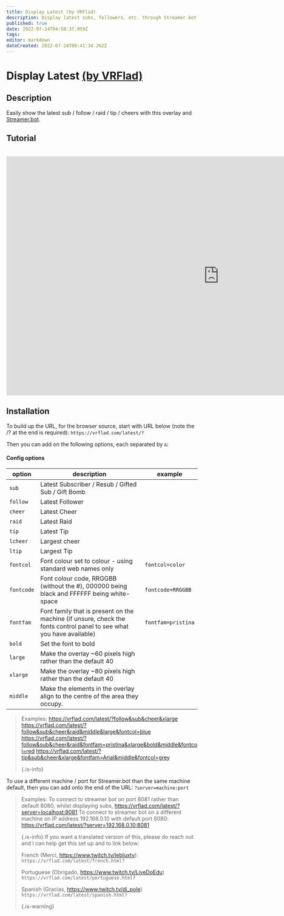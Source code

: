 ```yaml
---
title: Display Latest (by VRFlad)
description: Display latest subs, followers, etc. through Streamer.bot.
published: true
date: 2022-07-24T04:58:37.059Z
tags: 
editor: markdown
dateCreated: 2022-07-24T00:41:34.262Z
---
```


# Display Latest [(by VRFlad)](https://www.twitch.tv/vrflad)

## Description
Easily show the latest sub / follow / raid / tip / cheers with this overlay and [Streamer.bot](https://streamer.bot/).

## Tutorial
<br>
<iframe width="1120" height="630" src="https://www.youtube.com/embed/uRrAa_e_I-M" title="YouTube video player" frameborder="0" allow="accelerometer; autoplay; clipboard-write; encrypted-media; gyroscope; picture-in-picture" allowfullscreen></iframe>

## Installation
To build up the URL, for the browser source, start with URL below (note the /? at the end is required): `https://vrflad.com/latest/?`

Then you can add on the following options, each separated by `&`:

#### Config options

| option     | description                                                                                                          | example            |
| ---------- | -------------------------------------------------------------------------------------------------------------------- | ------------------ |
| `sub`      | Latest Subscriber / Resub / Gifted Sub / Gift Bomb                                                                   |                    |
| `follow`   | Latest Follower                                                                                                      |                    |
| `cheer`    | Latest Cheer                                                                                                         |                    |
| `raid`     | Latest Raid                                                                                                          |                    |
| `tip`      | Latest Tip                                                                                                           |                    |
| `lcheer`   | Largest cheer                                                                                                        |                    |
| `ltip`     | Largest Tip                                                                                                          |                    |
| `fontcol`  | Font colour set to colour - using standard web names only                                                            | `fontcol=color`    |
| `fontcode` | Font colour code, RRGGBB (without the #), 000000 being black and FFFFFF being white-space                            | `fontcode=RRGGBB`  |
| `fontfam`  | Font family that is present on the machine (if unsure, check the fonts control panel to see what you have available) | `fontfam=pristina` |
| `bold`     | Set the font to bold                                                                                                 |                    |
| `large`    | Make the overlay ~60 pixels high rather than the default 40                                                          |                    |
| `xlarge`   | Make the overlay ~80 pixels high rather than the default 40                                                          |                    |
| `middle`   | Make the elements in the overlay align to the centre of the area they occupy.                                        |                    |
> Examples: https://vrflad.com/latest/?follow&sub&cheer&xlarge https://vrflad.com/latest/?follow&sub&cheer&raid&middle&large&fontcol=blue https://vrflad.com/latest/?follow&sub&cheer&raid&fontfam=pristina&xlarge&bold&middle&fontcol=red https://vrflad.com/latest/?tip&sub&cheer&xlarge&fontfam=Arial&middle&fontcol=grey 
> 
> {.is-info}


To use a different machine / port for Streamer.bot than the same machine default, then you can add onto the end of the URL: `?server=machine:port`
> Examples: To connect to streamer bot on port 8081 rather than default 8080, whilst displaying subs, https://vrflad.com/latest/?server=localhost:8081 To connect to streamer bot on a different machine on IP address 192.168.0.10 with default port 8080: https://vrflad.com/latest/?server=192.168.0.10:8081 
> 
> {.is-info}
> If you want a translated version of this, please do reach out and I can help get this set up and to link below:
> 
> French (Merci,  https://www.twitch.tv/lebluxtv): `https://vrflad.com/latest/french.html?`
> 
> Portuguese (Obrigado, https://www.twitch.tv/LiveDoEdu) `https://vrflad.com/latest/portuguese.html?`
> 
> Spanish (Gracias, https://www.twitch.tv/dj_pole) `https://vrflad.com/latest/spanish.html?` 
> 
> {.is-warning}
